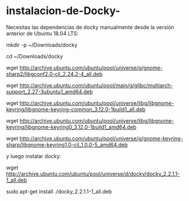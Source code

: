 # instalacion-de-Docky-
Necesitas las dependencias de docky manualmente desde la versión anterior de Ubuntu 18.04 LTS: 

mkdir -p ~/Downloads/docky

cd ~/Downloads/docky


wget http://archive.ubuntu.com/ubuntu/pool/universe/g/gnome-sharp2/libgconf2.0-cil_2.24.2-4_all.deb 

wget http://archive.ubuntu.com/ubuntu/pool/main/g/glibc/multiarch-support_2.27-3ubuntu1_amd64.deb 

wget http://archive.ubuntu.com/ubuntu/pool/universe/libg/libgnome-keyring/libgnome-keyring-common_3.12.0-1build1_all.deb 

wget http://archive.ubuntu.com/ubuntu/pool/universe/libg/libgnome-keyring/libgnome-keyring0_3.12.0-1build1_amd64.deb

wget http://archive.ubuntu.com/ubuntu/pool/universe/g/gnome-keyring-sharp/libgnome-keyring1.0-cil_1.0.0-5_amd64.deb




y luego instalar docky:

wget http://archive.ubuntu.com/ubuntu/pool/universe/d/docky/docky_2.2.1.1-1_all.deb

sudo apt-get install ./docky_2.2.1.1-1_all.deb

